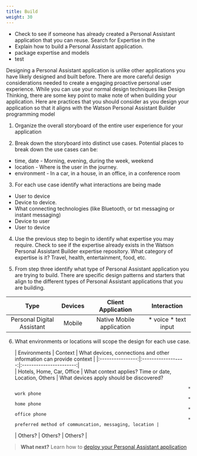 ```yaml
---
title: Build
weight: 30
---
```

* Check to see if someone has already created a Personal Assistant application that you can reuse. Search for Expertise in the
* Explain how to build a Personal Assistant application.
* package expertise and models
* test

 Designing a Personal Assistant application is unlike other applications you have likely designed and built before.  There are more careful design considerations needed to create a engaging proactive personal user experience.  While you can use your normal design techniques like Design Thinking, there are some key point to make note of when building your application.  Here are practices that you should consider as you design your application so that it aligns with the Watson Personal Assistant Builder programming model

1.  Organize the overall storyboard of the entire user experience for your application

2.  Break down the storyboard into distinct use cases.  Potential places to break down the use cases can be:
* time, date  -  Morning, evening,  during the week, weekend
* location - Where is the user in the journey.
* environment - In a car, in a house, in an office, in a conference room

3.  For each use case identify what interactions are being made
* User to device
* Device to device.
* What connecting technologies (like Bluetooth, or txt messaging or instant messaging)
* Device to user
* User to device

4.  Use the previous step to begin to identify what expertise you may require.  Check to see if the expertise already exists in the Watson Personal Assistant Builder expertise repository.  What category of expertise is it?  Travel, health, entertainment, food, etc.

5.  From step three identify what type of Personal Assistant application you are trying to build.  There are specific design patterns and starters that align to the different types of Personal Assistant applications that you are building.

| Type                    | Devices          | Client Application         | Interaction                |
|:------------------------:|:----------------:|:--------------------------:|:---------------------------:|
| Personal Digital Assistant | Mobile         |  Native Mobile application |* voice   * text input      |


6. What environments or locations will scope the design for each use case.

	| Environments | Context  | What devices, connections and other information can provide context |
  |:----------------:|:------------------:|:-----------------------:|   
 	| Hotels, Home, Car, Office    				|  What context applies?
   Time or date, Location, Others |  What devices apply should be discovered?

 												                         * work phone
 												                         * home phone
 												                         * office phone
 								                                         * preferred method of communcation, messaging, location |
 	| 		Others?              | Others?                   |   Others?       |


 > **What next?** Learn how to [deploy your Personal Assistant application ]({{site.baseurl}}/cognitive-application/deploy-applications/) 
